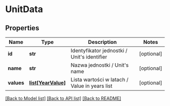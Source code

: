 # UnitData

## Properties
Name | Type | Description | Notes
------------ | ------------- | ------------- | -------------
**id** | **str** | Identyfikator jednostki / Unit&#39;s identifier | [optional] 
**name** | **str** | Nazwa jednostki / Unit&#39;s name | [optional] 
**values** | [**list[YearValue]**](YearValue.md) | Lista wartości w latach / Value in years list | [optional] 

[[Back to Model list]](../README.md#documentation-for-models) [[Back to API list]](../README.md#documentation-for-api-endpoints) [[Back to README]](../README.md)


